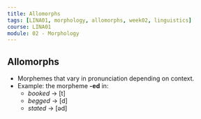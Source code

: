 ```yaml
---
title: Allomorphs
tags: [LINA01, morphology, allomorphs, week02, linguistics]
course: LINA01
module: 02 - Morphology
---
```


## Allomorphs

- Morphemes that vary in pronunciation depending on context.
- Example: the morpheme **-ed** in:
  - *booked* → [t]
  - *begged* → [d]
  - *stated* → [əd]
